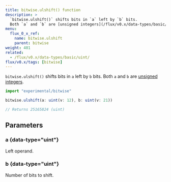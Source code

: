 ```yaml
---
title: bitwise.ulshift() function
description: >
  `bitwise.ulshift()` shifts bits in `a` left by `b` bits.
  Both `a` and `b` are [unsigned integers](/flux/v0.x/data-types/basic/uint/).
menu:
  flux_0_x_ref:
    name: bitwise.ulshift
    parent: bitwise
weight: 401
related:
  - /flux/v0.x/data-types/basic/uint/
flux/v0.x/tags: [bitwise]
---
```


`bitwise.ulshift()` shifts bits in `a` left by `b` bits.
Both `a` and `b` are [unsigned integers](/flux/v0.x/data-types/basic/uint/).

```js
import "experimental/bitwise"

bitwise.ulshift(a: uint(v: 12), b: uint(v: 21))

// Returns 25165824 (uint)
```

## Parameters

### a {data-type="uint"}
Left operand.

### b {data-type="uint"}
Number of bits to shift.